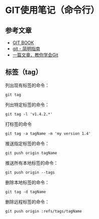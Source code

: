 GIT使用笔记（命令行）
================================

参考文章
--------------------------------

* [GIT BOOK](https://git-scm.com/book/zh/v2)
* [git - 简明指南](http://rogerdudler.github.io/git-guide/index.zh.html)
* [一篇文章，教你学会Git](https://juejin.im/post/599e14875188251240632702)


 标签（tag）
--------------------------------

列出现有标签的命令：

	git tag

列出特定标签的命令：

	git tag -l 'v1.4.2.*'

打标签的命令

	git tag -a tagName -m 'my version 1.4'

推送指定标签的命令：

	git push origin tagName

推送所有本地标签的命令：

	git push origin --tags	

删除本地标签的命令：

	git tag -d tagName

删除远程标签的命令：

	git push origin :refs/tags/tagName







